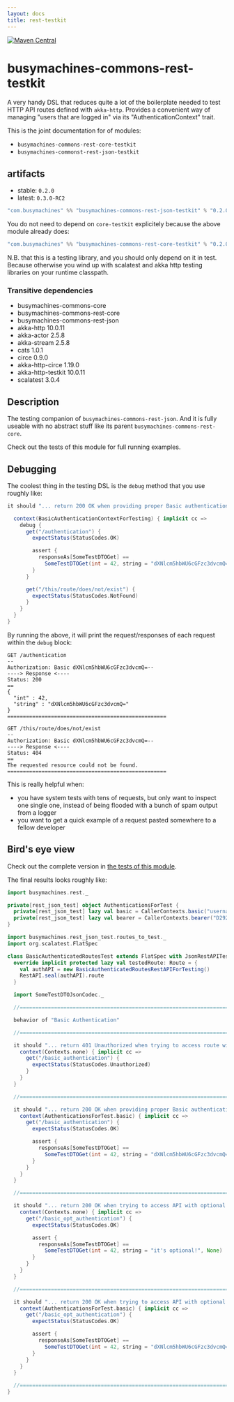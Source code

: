 ```yaml
---
layout: docs
title: rest-testkit
---
```

[![Maven Central](https://img.shields.io/maven-central/v/com.busymachines/busymachines-commons-rest-json-testkit_2.12.svg)](https://maven-badges.herokuapp.com/maven-central/com.busymachines/busymachines-commons-rest-json-testkit_2.12)

# busymachines-commons-rest-testkit

A very handy DSL that reduces quite a lot of the boilerplate needed to test HTTP API routes defined with `akka-http`. Provides a convenient way of managing "users that are logged in" via its "AuthenticationContext" trait.

This is the joint documentation for of modules:
* `busymachines-commons-rest-core-testkit`
* `busymachines-commonst-rest-json-testkit`

## artifacts

* stable: `0.2.0`
* latest: `0.3.0-RC2`

```scala
"com.busymachines" %% "busymachines-commons-rest-json-testkit" % "0.2.0" % test
```
You do not need to depend on `core-testkit` explicitely because the above module already does:
```scala
"com.busymachines" %% "busymachines-commons-rest-core-testkit" % "0.2.0" % test
```

N.B. that this is a testing library, and you should only depend on it in test. Because otherwise you wind up with scalatest and akka http testing libraries on your runtime classpath.

### Transitive dependencies
- busymachines-commons-core
- busymachines-commons-rest-core
- busymachines-commons-rest-json
- akka-http 10.0.11
- akka-actor 2.5.8
- akka-stream 2.5.8
- cats 1.0.1
- circe 0.9.0
- akka-http-circe 1.19.0
- akka-http-testkit 10.0.11
- scalatest 3.0.4

## Description

The testing companion of `busymachines-commons-rest-json`. And it is fully useable with no abstract stuff like its parent `busymachines-commons-rest-core`.

Check out the tests of this module for full running examples.

## Debugging

The coolest thing in the testing DSL is the `debug` method that you use roughly like:

```scala
it should "... return 200 OK when providing proper Basic authentication" in { _ =>

  context(BasicAuthenticationContextForTesting) { implicit cc =>
    debug {
      get("/authentication") {
        expectStatus(StatusCodes.OK)

        assert {
          responseAs[SomeTestDTOGet] ==
            SomeTestDTOGet(int = 42, string = "dXNlcm5hbWU6cGFzc3dvcmQ=", None)
        }
      }

      get("/this/route/does/not/exist") {
        expectStatus(StatusCodes.NotFound)
      }
    }
  }
}
```

By running the above, it will print the request/responses of each request within the `debug` block:
```
GET /authentication
--
Authorization: Basic dXNlcm5hbWU6cGFzc3dvcmQ=--
----> Response <----
Status: 200
==
{
  "int" : 42,
  "string" : "dXNlcm5hbWU6cGFzc3dvcmQ="
}
===================================================

GET /this/route/does/not/exist
--
Authorization: Basic dXNlcm5hbWU6cGFzc3dvcmQ=--
----> Response <----
Status: 404
==
The requested resource could not be found.
===================================================
```
This is really helpful when:
 - you have system tests with tens of requests, but only want to inspect one single one, instead of being flooded with a bunch of spam output from a logger
 - you want to get a quick example of a request pasted somewhere to a fellow developer

## Bird's eye view

Check out the complete version in [the tests of this module](https://github.com/busymachines/busymachines-commons/tree/master/rest-json-testkit/src/test/scala/busymachines/rest_json_test).

The final results looks roughly like:
```scala
import busymachines.rest._

private[rest_json_test] object AuthenticationsForTest {
  private[rest_json_test] lazy val basic = CallerContexts.basic("username", "password")
  private[rest_json_test] lazy val bearer = CallerContexts.bearer("D2926169E98AAA4C6B40C8C7AF7F4122946DDFA4E499908C")
}

import busymachines.rest_json_test.routes_to_test._
import org.scalatest.FlatSpec

class BasicAuthenticatedRoutesTest extends FlatSpec with JsonRestAPITest {
  override implicit protected lazy val testedRoute: Route = {
    val authAPI = new BasicAuthenticatedRoutesRestAPIForTesting()
    RestAPI.seal(authAPI).route
  }

  import SomeTestDTOJsonCodec._

  //===========================================================================

  behavior of "Basic Authentication"

  //===========================================================================

  it should "... return 401 Unauthorized when trying to access route without authentication" in {
    context(Contexts.none) { implicit cc =>
      get("/basic_authentication") {
        expectStatus(StatusCodes.Unauthorized)
      }
    }
  }

  //===========================================================================

  it should "... return 200 OK when providing proper Basic authentication" in {
    context(AuthenticationsForTest.basic) { implicit cc =>
      get("/basic_authentication") {
        expectStatus(StatusCodes.OK)

        assert {
          responseAs[SomeTestDTOGet] ==
            SomeTestDTOGet(int = 42, string = "dXNlcm5hbWU6cGFzc3dvcmQ=", None)
        }
      }
    }
  }

  //===========================================================================

  it should "... return 200 OK when trying to access API with optional auth, while not providing it" in {
    context(Contexts.none) { implicit cc =>
      get("/basic_opt_authentication") {
        expectStatus(StatusCodes.OK)

        assert {
          responseAs[SomeTestDTOGet] ==
            SomeTestDTOGet(int = 42, string = "it's optional!", None)
        }
      }
    }
  }

  //===========================================================================

  it should "... return 200 OK when trying to access API with optional auth, while providing it" in {
    context(AuthenticationsForTest.basic) { implicit cc =>
      get("/basic_opt_authentication") {
        expectStatus(StatusCodes.OK)

        assert {
          responseAs[SomeTestDTOGet] ==
            SomeTestDTOGet(int = 42, string = "dXNlcm5hbWU6cGFzc3dvcmQ=", None)
        }
      }
    }
  }

  //===========================================================================
}

```
